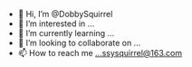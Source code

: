 - 👋 Hi, I’m @DobbySquirrel
- 👀 I’m interested in ...
- 🌱 I’m currently learning ...
- 💞️ I’m looking to collaborate on ...
- 📫 How to reach me ...ssysquirrel@163.com

<!---
DobbySquirrel/DobbySquirrel is a ✨ special ✨ repository because its `README.md` (this file) appears on your GitHub profile.
You can click the Preview link to take a look at your changes.
--->
